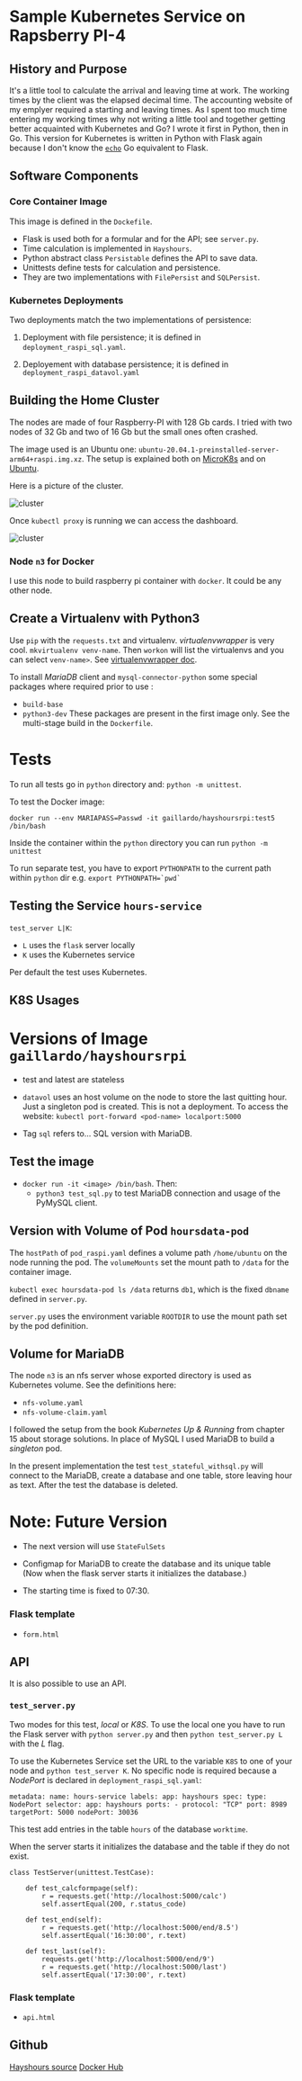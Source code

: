 # Sample Kubernetes Service on Rapsberry PI-4

## History and Purpose

It's a little tool to calculate the arrival and leaving
time at work.
The working times by the client was the elapsed decimal time.
The accounting website of
my emplyer required a starting
and leaving times. As I spent too much time
entering my working times why not writing a little tool
and together getting better acquainted with Kubernetes and Go?
I wrote it first in Python, then in Go. This version for Kubernetes
is written in Python with Flask again because I don't know
the [`echo`](https://github.com/labstack/echo) Go equivalent
to Flask.

## Software Components

### Core Container Image

This image is defined in the `Dockefile`.

- Flask is used both for a formular and for the API; see `server.py`.
- Time calculation is implemented in `Hayshours`.
- Python abstract class `Persistable` defines the API to save data.
- Unittests define tests for calculation and persistence.
- They are two implementations with `FilePersist` and `SQLPersist`.

### Kubernetes Deployments

Two deployments match the two implementations of persistence:

1. Deployment with file persistence; it is defined in
   `deployment_raspi_sql.yaml`.

2. Deployement with database persistence; it is defined in
   `deployment_raspi_datavol.yaml`

## Building the Home Cluster

The nodes are made of four Raspberry-PI with 128 Gb cards.
I tried with two nodes of 32 Gb and two of 16 Gb but the
small ones often crashed.

The image used is an Ubuntu one: `ubuntu-20.04.1-preinstalled-server-arm64+raspi.img.xz`.
The setup is explained both on [MicroK8s](https://microk8s.io/)
and on [Ubuntu](https://ubuntu.com/tutorials/how-to-kubernetes-cluster-on-raspberry-pi#1-overview).

Here is a picture of the cluster.

![cluster](rpi-cluster.jpg)

Once `kubectl proxy` is running we can access the dashboard.

![cluster](dashboard.png)


### Node `n3` for Docker

I use this node to build raspberry pi container with `docker`.
It could be any other node.

## Create a Virtualenv with Python3

Use `pip` with the `requests.txt` and virtualenv. *virtualenvwrapper* is very cool.
`mkvirtualenv venv-name`.
Then `workon` will list the virtualenvs and you can select `venv-name>`. See [virtualenvwrapper doc](https://virtualenvwrapper.readthedocs.io/en/latest/).

To install *MariaDB* client and `mysql-connector-python`
some special packages where required prior to use :
- `build-base`
- `python3-dev`
These packages are present in the first image only.
See the multi-stage build in the `Dockerfile`.

# Tests

To run all tests go in `python` directory and: `python -m unittest`.

To test the Docker image:

`docker run --env MARIAPASS=Passwd -it gaillardo/hayshoursrpi:test5 /bin/bash`

Inside the container within the `python` directory you
can run `python -m unittest`

To run separate test, you have to export `PYTHONPATH`
to the current path within `python` dir e.g. ``export PYTHONPATH=`pwd` ``

## Testing  the Service  `hours-service`

`test_server L|K`:

- `L` uses the `flask` server locally
- `K` uses the Kubernetes service

Per default the test uses Kubernetes.

## K8S Usages

# Versions of Image `gaillardo/hayshoursrpi`

- test and latest are stateless

- `datavol` uses an host volume on the node to store the last
  quitting hour. Just a singleton pod is created. This is not
  a deployment. To access the website:
  `kubectl port-forward <pod-name> localport:5000`

- Tag `sql` refers to... SQL version with MariaDB.

## Test the image

- `docker run -it <image> /bin/bash`. Then:
  - `python3 test_sql.py` to test MariaDB connection and
    usage of the PyMySQL client.

## Version with Volume of Pod `hoursdata-pod`

The `hostPath` of `pod_raspi.yaml` defines a volume path `/home/ubuntu`
on the node running the pod. The `volumeMounts` set the mount
path to `/data` for the container image.

`kubectl exec hoursdata-pod ls /data` returns `db1`, which is the
fixed `dbname` defined in `server.py`.

`server.py` uses the environment variable `ROOTDIR` to use the
mount path set by the pod definition.

## Volume for MariaDB

The node `n3` is an nfs server whose exported directory is used as
Kubernetes volume. See the definitions here:
- `nfs-volume.yaml`
- `nfs-volume-claim.yaml`

I followed the setup from the book *Kubernetes Up & Running* from chapter
15 about storage solutions. In place of MySQL I used MariaDB to build
a *singleton* pod.

In the present implementation the test `test_stateful_withsql.py` will
connect to the MariaDB, create a database and one table, store leaving
hour as text. After the test the database is deleted.

# Note: Future Version

- The next version will use `StateFulSets`

- Configmap for MariaDB to create the database and its unique table
  (Now when the flask server starts it initializes the database.)

- The starting time is fixed to 07:30.

### Flask template

- `form.html`

## API

It is also possible to use an API.

### `test_server.py`

Two modes for this test, *local* or *K8S*. To use the local
one you have to run the Flask server with `python server.py`
and then `python test_server.py L` with the *L* flag.

To use the Kubernetes Service set the URL to the variable
`K8S` to one of your node and `python test_server K`.
No specific node is required because a *NodePort* is
declared in `deployment_raspi_sql.yaml`:

``
metadata:
  name: hours-service
  labels:
    app: hayshours
spec:
  type: NodePort
  selector:
    app: hayshours
  ports:
    - protocol: "TCP"
      port: 8989
      targetPort: 5000
      nodePort: 30036
``

This test add entries in the table `hours` of the database
`worktime`.

When the server starts it initializes the database and the
table if they do not exist.


```
class TestServer(unittest.TestCase):

    def test_calcformpage(self):
        r = requests.get('http://localhost:5000/calc')
        self.assertEqual(200, r.status_code)

    def test_end(self):
        r = requests.get('http://localhost:5000/end/8.5')
        self.assertEqual('16:30:00', r.text)

    def test_last(self):
        requests.get('http://localhost:5000/end/9')
        r = requests.get('http://localhost:5000/last')
        self.assertEqual('17:30:00', r.text)
```

### Flask template

- `api.html`

## Github

[Hayshours source](https://github.com/OlivierGaillard/hayshoursrpi)
[Docker Hub](https://hub.docker.com/repository/docker/gaillardo/hayshoursrpi)

